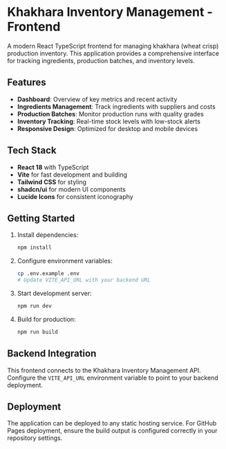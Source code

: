 # Khakhara Inventory Management - Frontend

A modern React TypeScript frontend for managing khakhara (wheat crisp) production inventory. This application provides a comprehensive interface for tracking ingredients, production batches, and inventory levels.

## Features

- **Dashboard**: Overview of key metrics and recent activity
- **Ingredients Management**: Track ingredients with suppliers and costs
- **Production Batches**: Monitor production runs with quality grades
- **Inventory Tracking**: Real-time stock levels with low-stock alerts
- **Responsive Design**: Optimized for desktop and mobile devices

## Tech Stack

- **React 18** with TypeScript
- **Vite** for fast development and building
- **Tailwind CSS** for styling
- **shadcn/ui** for modern UI components
- **Lucide Icons** for consistent iconography

## Getting Started

1. Install dependencies:
   ```bash
   npm install
   ```

2. Configure environment variables:
   ```bash
   cp .env.example .env
   # Update VITE_API_URL with your backend URL
   ```

3. Start development server:
   ```bash
   npm run dev
   ```

4. Build for production:
   ```bash
   npm run build
   ```

## Backend Integration

This frontend connects to the Khakhara Inventory Management API. Configure the `VITE_API_URL` environment variable to point to your backend deployment.

## Deployment

The application can be deployed to any static hosting service. For GitHub Pages deployment, ensure the build output is configured correctly in your repository settings.
